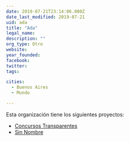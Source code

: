 ```yaml
---
date: 2019-07-21T23:14:06.000Z
date_last_modified: 2019-07-21
uid: ada
title: "Ada"
legal_name: 
description: ""
org_type: Otro
website: 
year_founded: 
facebook: 
twitter: 
tags:

cities: 
  - Buenos Aires
  - Mundo

---
```


Esta organización tiene los siguientes proyectos:

- [Concursos Transparentes](/proyectos/concursos-transparentes)
- [Sin Nombre](/proyectos/sin-nombre)
